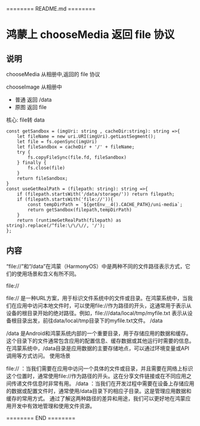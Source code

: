 ======== README.md ========

# 鸿蒙上 chooseMedia 返回 file 协议

## 说明

chooseMedia 从相册中,返回的 file 协议

chooseImage 从相册中
- 普通 返回 /data
- 原图 返回 file

核心: file转 data

```
const getSandbox = (imgUri: string , cacheDir:string): string =>{
    let fileName = new uri.URI(imgUri).getLastSegment();
    let file = fs.openSync(imgUri)
    let fileSandbox = cacheDir + '/' + fileName;
    try {
        fs.copyFileSync(file.fd, fileSandbox)
    } finally {
        fs.close(file)
    }
    return fileSandbox;
}
const useGetRealPath = (filepath: string): string =>{
    if (filepath.startsWith('/data/storage/')) return filepath;
    if (filepath.startsWith('file://')){
        const tempDirPath = `${getEnv__4().CACHE_PATH}/uni-media`;
        return getSandbox(filepath,tempDirPath)
    }
    return (runtimeGetRealPath(filepath) as string).replace(/^file:\/\/\//, '/');
};
```

## 内容
“file://”和“/data”在鸿蒙（HarmonyOS）中是两种不同的文件路径表示方式，它们的使用场景和含义有所不同。

file://

file:// 是一种URL方案，用于标识文件系统中的文件或目录。在鸿蒙系统中，当我们在应用中访问本地文件时，可以使用file://作为路径的开头，这通常用于表示从设备的根目录开始的绝对路径。例如，file:///data/local/tmp/myfile.txt 表示从设备根目录出发，前往data/local/tmp目录下的myfile.txt文件。
/data

/data 是Android和鸿蒙系统内部的一个重要目录，用于存储应用的数据和缓存。这个目录下的文件通常包含应用的配置信息、缓存数据或其他运行时需要的信息。在鸿蒙系统中，/data目录是应用数据的主要存储地点，可以通过环境变量或API调用等方式访问。
使用场景

file:// ：当我们需要在应用中访问一个具体的文件或目录，并且需要在网络上标识这个位置时，通常使用file://作为路径的开头。这在分享文件链接或在不同应用之间传递文件信息时非常有用。
/data ：当我们在开发过程中需要在设备上存储应用的数据或配置文件时，通常使用/data目录下的相应子目录。这是管理应用数据和缓存的常用方式。
通过了解这两种路径的差异和用途，我们可以更好地在鸿蒙应用开发中有效地管理和使用文件资源。

======== END ========
